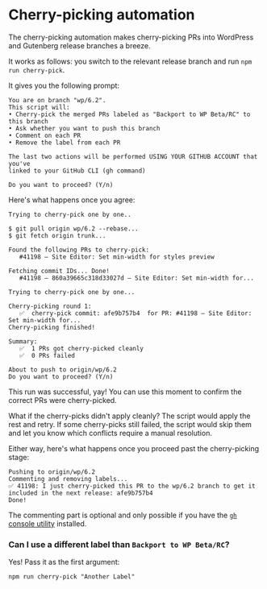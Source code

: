 # Cherry-picking automation

The cherry-picking automation makes cherry-picking PRs into WordPress and Gutenberg release branches a breeze.

It works as follows: you switch to the relevant release branch and run  `npm run cherry-pick`.

It gives you the following prompt:

```
You are on branch "wp/6.2".
This script will:
• Cherry-pick the merged PRs labeled as "Backport to WP Beta/RC" to this branch
• Ask whether you want to push this branch
• Comment on each PR
• Remove the label from each PR

The last two actions will be performed USING YOUR GITHUB ACCOUNT that you've
linked to your GitHub CLI (gh command)

Do you want to proceed? (Y/n)
```

Here's what happens once you agree:

```
Trying to cherry-pick one by one..

$ git pull origin wp/6.2 --rebase...
$ git fetch origin trunk...

Found the following PRs to cherry-pick:
   #41198 – Site Editor: Set min-width for styles preview

Fetching commit IDs... Done!
   #41198 – 860a39665c318d33027d – Site Editor: Set min-width for...

Trying to cherry-pick one by one...

Cherry-picking round 1:
   ✅  cherry-pick commit: afe9b757b4  for PR: #41198 – Site Editor: Set min-width for...
Cherry-picking finished!

Summary:
   ✅  1 PRs got cherry-picked cleanly
   ✅  0 PRs failed

About to push to origin/wp/6.2
Do you want to proceed? (Y/n)
```

This run was successful, yay! You can use this moment to confirm the correct PRs were cherry-picked.

What if the cherry-picks didn't apply cleanly? The script would apply the rest and retry.
If some cherry-picks still failed, the script would skip them and let you know which conflicts require a manual resolution.

Either way, here's what happens once you proceed past the cherry-picking stage:

```
Pushing to origin/wp/6.2
Commenting and removing labels...
✅ 41198: I just cherry-picked this PR to the wp/6.2 branch to get it included in the next release: afe9b757b4
Done!
```

The commenting part is optional and only possible if you have the [`gh` console utility](https://cli.github.com/) installed.

### Can I use a different label than `Backport to WP Beta/RC`?

Yes! Pass it as the first argument:

```
npm run cherry-pick "Another Label"
```
